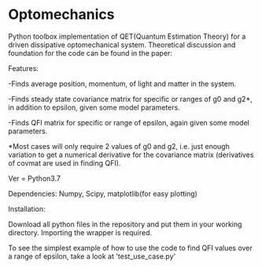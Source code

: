 # Optomechanics

Python toolbox implementation of QET(Quantum Estimation Theory) for a driven dissipative optomechanical system. Theoretical discussion and foundation for the code can be found in the paper:

Features:

-Finds average position, momentum, of light and matter in the system.

-Finds steady state covariance matrix for specific or ranges of g0 and g2*, in addition to epsilon, given some model parameters.

-Finds QFI matrix for specific or range of epsilon, again given some model parameters.

*Most cases will only require 2 values of g0 and g2, i.e. just enough variation to get a numerical derivative for the covariance matrix (derivatives of covmat are used in finding QFI).

Ver = Python3.7

Dependencies: Numpy, Scipy, matplotlib(for easy plotting)

Installation:

Download all python files in the repository and put them in your working directory. Importing the wrapper is required.

To see the simplest example of how to use the code to find QFI values over a range of epsilon, take a look at 'test_use_case.py'

